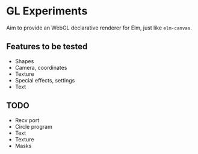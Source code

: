 # GL Experiments

Aim to provide an WebGL declarative renderer for Elm, just like `elm-canvas`.

## Features to be tested

- Shapes
- Camera, coordinates
- Texture
- Special effects, settings
- Text

## TODO

- Recv port
- Circle program
- Text
- Texture
- Masks
